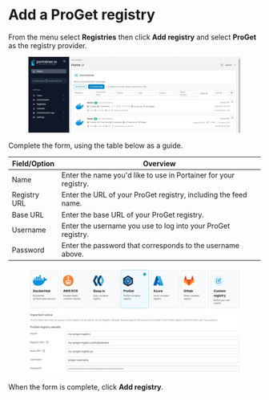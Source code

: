 # Add a ProGet registry

From the menu select **Registries** then click **Add registry** and select **ProGet** as the registry provider.

<figure><img src="../../../.gitbook/assets/2.15-settings-registries-add-proget.gif" alt=""><figcaption></figcaption></figure>

Complete the form, using the table below as a guide.

| Field/Option | Overview                                                         |
| ------------ | ---------------------------------------------------------------- |
| Name         | Enter the name you'd like to use in Portainer for your registry. |
| Registry URL | Enter the URL of your ProGet registry, including the feed name.  |
| Base URL     | Enter the base URL of your ProGet registry.                      |
| Username     | Enter the username you use to log into your ProGet registry.     |
| Password     | Enter the password that corresponds to the username above.       |

<figure><img src="../../../.gitbook/assets/2.15-settings-registries-add-proget-details.png" alt=""><figcaption></figcaption></figure>

When the form is complete, click **Add registry**.
